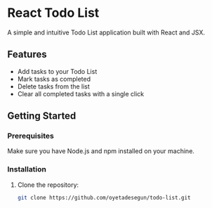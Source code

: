 # React Todo List

A simple and intuitive Todo List application built with React and JSX.

## Features

- Add tasks to your Todo List
- Mark tasks as completed
- Delete tasks from the list
- Clear all completed tasks with a single click

## Getting Started

### Prerequisites

Make sure you have Node.js and npm installed on your machine.

### Installation

1. Clone the repository:

   ```bash
   git clone https://github.com/oyetadesegun/todo-list.git
   ```
